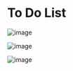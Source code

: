 # To Do List

![image](https://user-images.githubusercontent.com/84588706/180244015-93c2b7f6-4564-46d2-866c-f87cd9efa6e2.png)

![image](https://user-images.githubusercontent.com/84588706/180244516-0fbeeb46-ea2b-48fc-9bf3-d67be4ce5897.png)

![image](https://user-images.githubusercontent.com/84588706/180244631-e81c48cd-6ac2-4dd0-9bfb-c9a21fc87a28.png)

